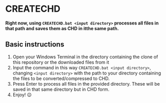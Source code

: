 # CREATECHD

__Right now, using `CREATECHD.bat <input directory>` processes all files in that path and saves them as CHD in itthe same path.__

## Basic instructions

1. Open your Windows Terminal in the directory containing the clone of this repository or the downloaded files from it
2. Input the command in this way `CREATECHD.bat <input directory>`, changing `<input directory>` with the path to your directory containing the files to be converted/compressed to CHD.
3. Press Enter to process all files in the provided directory. These will be saved in that same directory but in CHD form.
4. Enjoy! 😉

